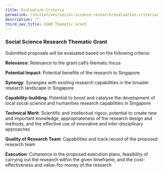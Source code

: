 ```yaml
---
title: Evaluation Criteria
permalink: /initiatives/social-science-research/evaluation-criteria/
description: ""
third_nav_title: SSHR Thematic Grant
---
```

### **Social Science Research Thematic Grant**
Submitted proposals will be evaluated based on the following criteria:  
  
**Relevance**: Relevance to the grant call’s thematic focus  
  
**Potential Impact**: Potential benefits of the research to Singapore  
  
**Synergy**: Synergies with existing research capabilities in the broader research landscape in Singapore  
  
**Capability-building**: Potential to boost and catalyse the development of local social science and humanities research capabilities in Singapore 
  
**Technical Merit**: Scientific and intellectual rigour, potential to create new and important knowledge, appropriateness of the research design and methods, and the effective use of innovative and inter-disciplinary approaches  
  
**Quality of Research Team**: Capabilities and track record of the proposed research team  
  
**Execution**: Coherence in the proposed execution plans, feasibility of carrying out the research within the given timeframe, and the cost-effectiveness and value-for-money of the research